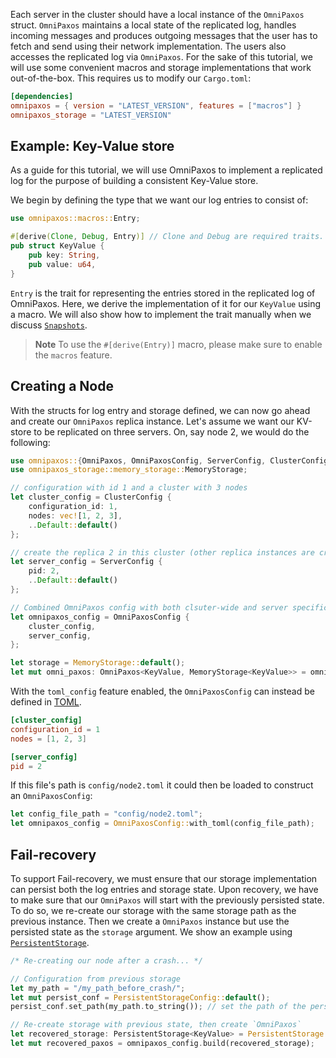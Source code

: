 Each server in the cluster should have a local instance of the `OmniPaxos` struct. `OmniPaxos` maintains a local state of the replicated log, handles incoming messages and produces outgoing messages that the user has to fetch and send using their network implementation. The users also accesses the replicated log via `OmniPaxos`. For the sake of this tutorial, we will use some convenient macros and storage implementations that work out-of-the-box. This requires us to modify our `Cargo.toml`:

```toml
[dependencies]
omnipaxos = { version = "LATEST_VERSION", features = ["macros"] }
omnipaxos_storage = "LATEST_VERSION"
``` 

## Example: Key-Value store
As a guide for this tutorial, we will use OmniPaxos to implement a replicated log for the purpose of building a consistent Key-Value store. 

We begin by defining the type that we want our log entries to consist of:
```rust
use omnipaxos::macros::Entry;

#[derive(Clone, Debug, Entry)] // Clone and Debug are required traits.
pub struct KeyValue {
    pub key: String,
    pub value: u64,
}
``` 

`Entry` is the trait for representing the entries stored in the replicated log of OmniPaxos. Here, we derive the implementation of it for our `KeyValue` using a macro. We will also show how to implement the trait manually when we discuss [`Snapshots`](../compaction/#snapshot).

> **Note** To use the `#[derive(Entry)]` macro, please make sure to enable the `macros` feature.

## Creating a Node
With the structs for log entry and storage defined, we can now go ahead and create our `OmniPaxos` replica instance. Let's assume we want our KV-store to be replicated on three servers. On, say node 2, we would do the following:
```rust
use omnipaxos::{OmniPaxos, OmniPaxosConfig, ServerConfig, ClusterConfig};
use omnipaxos_storage::memory_storage::MemoryStorage;

// configuration with id 1 and a cluster with 3 nodes
let cluster_config = ClusterConfig {
    configuration_id: 1,
    nodes: vec![1, 2, 3],
    ..Default::default()
};

// create the replica 2 in this cluster (other replica instances are created similarly with pid 1 and 3 on the other nodes)
let server_config = ServerConfig {
    pid: 2,
    ..Default::default()
};

// Combined OmniPaxos config with both clsuter-wide and server specific configurations
let omnipaxos_config = OmniPaxosConfig {
    cluster_config,
    server_config,
};

let storage = MemoryStorage::default();
let mut omni_paxos: OmniPaxos<KeyValue, MemoryStorage<KeyValue>> = omnipaxos_config.build(storage).unwrap();
```
With the `toml_config` feature enabled, the `OmniPaxosConfig` can instead be defined in [TOML](https://toml.io).
```toml
[cluster_config]
configuration_id = 1
nodes = [1, 2, 3]

[server_config]
pid = 2
```
If this file's path is `config/node2.toml` it could then be loaded to construct an `OmniPaxosConfig`:

```rust
let config_file_path = "config/node2.toml"; 
let omnipaxos_config = OmniPaxosConfig::with_toml(config_file_path);
```

## Fail-recovery
To support Fail-recovery, we must ensure that our storage implementation can persist both the log entries and storage state. Upon recovery, we have to make sure that our ``OmniPaxos`` will start with the previously persisted state. To do so, we re-create our storage with the same storage path as the previous instance. Then we create a `OmniPaxos` instance but use the persisted state as the `storage` argument. We show an example using [`PersistentStorage`](../storage/#persistentstorage).

```rust
/* Re-creating our node after a crash... */

// Configuration from previous storage
let my_path = "/my_path_before_crash/";
let mut persist_conf = PersistentStorageConfig::default();
persist_conf.set_path(my_path.to_string()); // set the path of the persistent storage

// Re-create storage with previous state, then create `OmniPaxos`
let recovered_storage: PersistentStorage<KeyValue> = PersistentStorage::open(persist_conf);
let mut recovered_paxos = omnipaxos_config.build(recovered_storage);
```

